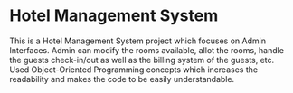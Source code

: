 # Hotel Management System
 This is a Hotel Management System project which focuses on Admin Interfaces. Admin can modify the rooms available, allot the rooms, handle the guests 
 check-in/out as well as the billing system of the guests, etc. Used Object-Oriented Programming concepts which increases the readability and makes the code to be easily understandable.
